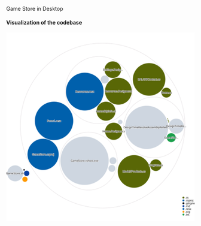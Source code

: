 Game Store in Desktop


#### Visualization of the codebase
![Visualization of the codebase](./diagram.svg)
